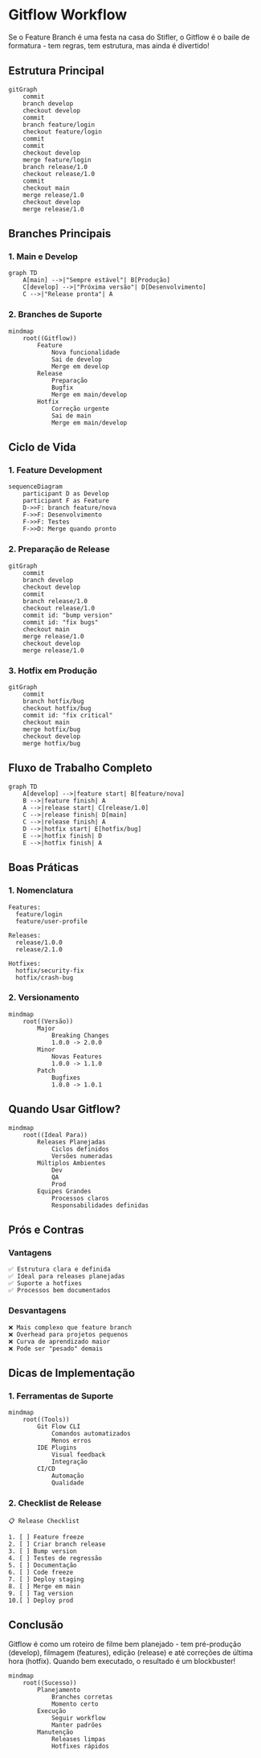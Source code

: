 # Gitflow Workflow

Se o Feature Branch é uma festa na casa do Stifler, o Gitflow é o baile de formatura - tem regras, tem estrutura, mas ainda é divertido!

## Estrutura Principal

```mermaid
gitGraph
    commit
    branch develop
    checkout develop
    commit
    branch feature/login
    checkout feature/login
    commit
    commit
    checkout develop
    merge feature/login
    branch release/1.0
    checkout release/1.0
    commit
    checkout main
    merge release/1.0
    checkout develop
    merge release/1.0
```

## Branches Principais

### 1. Main e Develop
```mermaid
graph TD
    A[main] -->|"Sempre estável"| B[Produção]
    C[develop] -->|"Próxima versão"| D[Desenvolvimento]
    C -->|"Release pronta"| A
```

### 2. Branches de Suporte
```mermaid
mindmap
    root((Gitflow))
        Feature
            Nova funcionalidade
            Sai de develop
            Merge em develop
        Release
            Preparação
            Bugfix
            Merge em main/develop
        Hotfix
            Correção urgente
            Sai de main
            Merge em main/develop
```

## Ciclo de Vida

### 1. Feature Development
```mermaid
sequenceDiagram
    participant D as Develop
    participant F as Feature
    D->>F: branch feature/nova
    F->>F: Desenvolvimento
    F->>F: Testes
    F->>D: Merge quando pronto
```

### 2. Preparação de Release
```mermaid
gitGraph
    commit
    branch develop
    checkout develop
    commit
    branch release/1.0
    checkout release/1.0
    commit id: "bump version"
    commit id: "fix bugs"
    checkout main
    merge release/1.0
    checkout develop
    merge release/1.0
```

### 3. Hotfix em Produção
```mermaid
gitGraph
    commit
    branch hotfix/bug
    checkout hotfix/bug
    commit id: "fix critical"
    checkout main
    merge hotfix/bug
    checkout develop
    merge hotfix/bug
```

## Fluxo de Trabalho Completo

```mermaid
graph TD
    A[develop] -->|feature start| B[feature/nova]
    B -->|feature finish| A
    A -->|release start| C[release/1.0]
    C -->|release finish| D[main]
    C -->|release finish| A
    D -->|hotfix start| E[hotfix/bug]
    E -->|hotfix finish| D
    E -->|hotfix finish| A
```

## Boas Práticas

### 1. Nomenclatura
```ascii
Features:
  feature/login
  feature/user-profile

Releases:
  release/1.0.0
  release/2.1.0

Hotfixes:
  hotfix/security-fix
  hotfix/crash-bug
```

### 2. Versionamento
```mermaid
mindmap
    root((Versão))
        Major
            Breaking Changes
            1.0.0 -> 2.0.0
        Minor
            Novas Features
            1.0.0 -> 1.1.0
        Patch
            Bugfixes
            1.0.0 -> 1.0.1
```

## Quando Usar Gitflow?

```mermaid
mindmap
    root((Ideal Para))
        Releases Planejadas
            Ciclos definidos
            Versões numeradas
        Múltiplos Ambientes
            Dev
            QA
            Prod
        Equipes Grandes
            Processos claros
            Responsabilidades definidas
```

## Prós e Contras

### Vantagens
```ascii
✅ Estrutura clara e definida
✅ Ideal para releases planejadas
✅ Suporte a hotfixes
✅ Processos bem documentados
```

### Desvantagens
```ascii
❌ Mais complexo que feature branch
❌ Overhead para projetos pequenos
❌ Curva de aprendizado maior
❌ Pode ser "pesado" demais
```

## Dicas de Implementação

### 1. Ferramentas de Suporte
```mermaid
mindmap
    root((Tools))
        Git Flow CLI
            Comandos automatizados
            Menos erros
        IDE Plugins
            Visual feedback
            Integração
        CI/CD
            Automação
            Qualidade
```

### 2. Checklist de Release
```ascii
📋 Release Checklist

1. [ ] Feature freeze
2. [ ] Criar branch release
3. [ ] Bump version
4. [ ] Testes de regressão
5. [ ] Documentação
6. [ ] Code freeze
7. [ ] Deploy staging
8. [ ] Merge em main
9. [ ] Tag version
10.[ ] Deploy prod
```

## Conclusão

Gitflow é como um roteiro de filme bem planejado - tem pré-produção (develop), filmagem (features), edição (release) e até correções de última hora (hotfix). Quando bem executado, o resultado é um blockbuster!

```mermaid
mindmap
    root((Sucesso))
        Planejamento
            Branches corretas
            Momento certo
        Execução
            Seguir workflow
            Manter padrões
        Manutenção
            Releases limpas
            Hotfixes rápidos
```